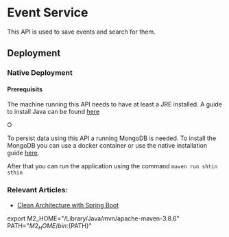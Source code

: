 # Event Service

This API is used to save events and search for them. 

## Deployment

### Native Deployment
#### Prerequisits 
The machine running this API needs to have at least a JRE installed. A guide to install Java can be found [here](https://docs.oracle.com/goldengate/1212/gg-winux/GDRAD/java.htm#BGBFJHAB)

O

To persist data using this API a running MongoDB is needed. To install the MongoDB you can use a docker container or use the native installation guide [here](https://www.mongodb.com/docs/manual/installation/).

After that you can run the application using the command `maven run shtin sthin`


### Relevant Articles:

- [Clean Architecture with Spring Boot](https://www.baeldung.com/spring-boot-clean-architecture)



export M2_HOME="/Library/Java/mvn/apache-maven-3.8.6"
PATH="${M2_HOME}/bin:${PATH}"